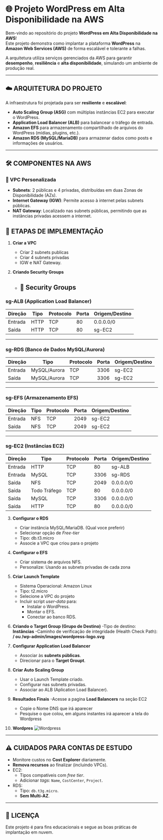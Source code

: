 # 🌐 Projeto WordPress em Alta Disponibilidade na AWS

Bem-vindo ao repositório do projeto **WordPress em Alta Disponibilidade na AWS**!  
Este projeto demonstra como implantar a plataforma **WordPress** na **Amazon Web Services (AWS)** de forma escalável e tolerante a falhas.

A arquitetura utiliza serviços gerenciados da AWS para garantir **desempenho**, **resiliência** e **alta disponibilidade**, simulando um ambiente de produção real.

---

## ☁️ ARQUITETURA DO PROJETO

A infraestrutura foi projetada para ser **resiliente** e **escalável**:

- **Auto Scaling Group (ASG)** com múltiplas instâncias EC2 para executar o WordPress.
- **Application Load Balancer (ALB)** para balancear o tráfego de entrada.
- **Amazon EFS** para armazenamento compartilhado de arquivos do WordPress (mídias, plugins, etc.).
- **Amazon RDS (MySQL/MariaDB)** para armazenar dados como posts e informações de usuários.

---

## 🛠️ COMPONENTES NA AWS

### 🔹 VPC Personalizada
- **Subnets**: 2 públicas e 4 privadas, distribuídas em duas Zonas de Disponibilidade (AZs).
- **Internet Gateway (IGW)**: Permite acesso à internet pelas subnets públicas.
- **NAT Gateway**: Localizado nas subnets públicas, permitindo que as instâncias privadas acessem a internet.


## 🚀 ETAPAS DE IMPLEMENTAÇÃO

1. **Criar a VPC**
   - Criar 2 subnets publicas
   - Criar 4 subnets privadas
   - IGW e NAT Gateway.

2. **Criando Security Groups**
   - ## 🔐 Security Groups

### sg-ALB (Application Load Balancer)
| Direção        | Tipo   | Protocolo | Porta | Origem/Destino   |
|----------------|--------|-----------|-------|------------------|
| Entrada        | HTTP   |    TCP    | 80    |    0.0.0.0/0     |
| Saída          | HTTP   |    TCP    | 80    |     sg-EC2       |

---

### sg-RDS (Banco de Dados MySQL/Aurora)
| Direção        | Tipo          | Protocolo | Porta | Origem/Destino |
|----------------|---------------|-----------|-------|----------------|
| Entrada        | MySQL/Aurora  |    TCP    | 3306  |    sg-EC2      |
| Saída          | MySQL/Aurora  |    TCP    | 3306  |    sg-EC2      |

---

### sg-EFS (Armazenamento EFS)
| Direção        | Tipo  | Protocolo | Porta | Origem/Destino   |
|----------------|-------|-----------|-------|------------------|
| Entrada        | NFS   |    TCP    | 2049  |    sg-EC2        |
| Saída          | NFS   |    TCP    | 2049  |    sg-EC2        |

---

### sg-EC2 (Instâncias EC2)
| Direção        | Tipo          | Protocolo | Porta | Origem/Destino |
|----------------|---------------|-----------|-------|----------------|
| Entrada        | HTTP          | TCP       | 80    | sg-ALB         |
| Entrada        | MySQL         | TCP       | 3306  | sg-RDS         |
| Saída          | NFS           | TCP       | 2049  | 0.0.0.0/0      |
| Saída          | Todo Tráfego  | TCP       | 80    | 0.0.0.0/0      |
| Saída          | MySQL         | TCP       | 3306  | 0.0.0.0/0      |
| Saída          | HTTP          | TCP       | 80    | 0.0.0.0/0      |



3. **Configurar o RDS**
   - Criar instância MySQL/MariaDB. (Qual voce preferir)
   - Selecionar opção de *Free-tier*
   - Tipo: db.t3.micro
   - Associe a VPC que criou para o projeto

4. **Configurar o EFS**
   - Criar sistema de arquivos NFS.
   - Personalize: Usando as subnets privadas de cada zona

5. **Criar Launch Template**
   - Sistema Operacional: Amazon Linux
   - Tipo: t2.micro
   - Selecione a VPC do projeto
   - Incluir script *user-data* para:
     - Instalar o WordPress.
     - Montar o EFS.
     - Conectar ao banco RDS.

6. **Criando o Target Group (Grupo de Destino)**
   -Tipo de destino: **Instâncias**
   -Caminho de verificação de integridade (Health Check Path): **/ ou /wp-admin/images/wordpress-logo.svg**

7. **Configurar Application Load Balancer**
   - Associar às **subnets públicas**.
   - Direcionar para o **Target Groupt**.
  
8. **Criar Auto Scaling Group**
   - Usar o Launch Template criado.
   - Configurar nas subnets privadas.
   - Associar ao ALB (Aplication Load Balancer).
  
9. **Resultados Finais**
   -Acesse a pagina **Load Balancers** na seção EC2
   - Copie o Nome DNS que irá aparecer
   - Pesquise o que colou, em alguns instantes irá aparecer a tela do Wordpress

10. **Wordpres**
    ![Wordpress](C:\Users\Muliro\Downloads)

     

---

## ⚠️ CUIDADOS PARA CONTAS DE ESTUDO

- Monitore custos no **Cost Explorer** diariamente.
- **Remova recursos** ao finalizar (incluindo VPCs).
- EC2:
  - Tipos compatíveis com *free tier*.
  - Adicionar *tags*: `Name`, `CostCenter`, `Project`.
- RDS:
  - Tipo: `db.t3g.micro`.
  - **Sem Multi-AZ**.

---

## 📜 LICENÇA
Este projeto é para fins educacionais e segue as boas práticas de implantação em nuvem.
